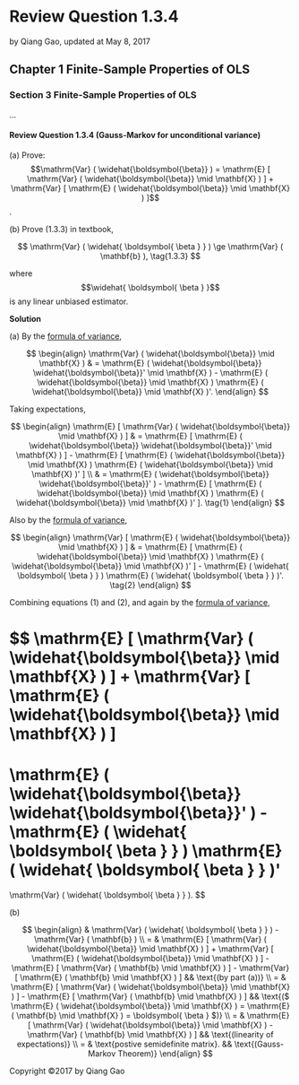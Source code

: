 # Review Question 1.3.4

by Qiang Gao, updated at May 8, 2017

## Chapter 1 Finite-Sample Properties of OLS

### Section 3 Finite-Sample Properties of OLS

...

#### Review Question 1.3.4 \(Gauss-Markov for unconditional variance\)

\(a\) Prove: $$\mathrm{Var} ( \widehat{\boldsymbol{\beta}} ) = \mathrm{E} [ \mathrm{Var} ( \widehat{\boldsymbol{\beta}} \mid \mathbf{X} ) ] + \mathrm{Var} [ \mathrm{E} ( \widehat{\boldsymbol{\beta}} \mid \mathbf{X} ) ]$$.

\(b\) Prove \(1.3.3\) in textbook,

$$
\mathrm{Var} ( \widehat{ \boldsymbol{ \beta } } ) \ge
\mathrm{Var} ( \mathbf{b} ),
\tag{1.3.3}
$$

where $$\widehat{ \boldsymbol{ \beta } }$$ is any linear unbiased estimator.

**Solution**

\(a\) By the [formula of variance](https://github.com/Mauriyliliipola/hayashi/tree/1dc2222e05b2f6f0f2780ce51c6df4bc35d863de/question-solution/supplements/var-cov-matrix.md),

$$
\begin{align}
\mathrm{Var} ( \widehat{\boldsymbol{\beta}} \mid \mathbf{X} )
& =
\mathrm{E} ( \widehat{\boldsymbol{\beta}} \widehat{\boldsymbol{\beta}}' \mid \mathbf{X} ) -
\mathrm{E} ( \widehat{\boldsymbol{\beta}} \mid \mathbf{X} )
\mathrm{E} ( \widehat{\boldsymbol{\beta}} \mid \mathbf{X} )'.
\end{align}
$$

Taking expectations,

$$
\begin{align}
\mathrm{E} [  \mathrm{Var} ( \widehat{\boldsymbol{\beta}} \mid \mathbf{X} ) ]
& =
\mathrm{E} [ \mathrm{E} ( \widehat{\boldsymbol{\beta}} \widehat{\boldsymbol{\beta}}' \mid \mathbf{X} ) ] -
\mathrm{E} [ \mathrm{E} ( \widehat{\boldsymbol{\beta}} \mid \mathbf{X} ) \mathrm{E} ( \widehat{\boldsymbol{\beta}} \mid \mathbf{X} )' ]
\\ & =
\mathrm{E} ( \widehat{\boldsymbol{\beta}} \widehat{\boldsymbol{\beta}}' ) -
\mathrm{E} [ \mathrm{E} ( \widehat{\boldsymbol{\beta}} \mid \mathbf{X} ) \mathrm{E} ( \widehat{\boldsymbol{\beta}} \mid \mathbf{X} )' ].
\tag{1}
\end{align}
$$

Also by the [formula of variance](https://github.com/Mauriyliliipola/hayashi/tree/1dc2222e05b2f6f0f2780ce51c6df4bc35d863de/question-solution/supplements/var-cov-matrix.md),

$$
\begin{align}
\mathrm{Var} [ \mathrm{E} ( \widehat{\boldsymbol{\beta}} \mid \mathbf{X} ) ]
& =
\mathrm{E} [ \mathrm{E} ( \widehat{\boldsymbol{\beta}} \mid \mathbf{X} ) \mathrm{E} ( \widehat{\boldsymbol{\beta}} \mid \mathbf{X} )' ] -
\mathrm{E} ( \widehat{ \boldsymbol{ \beta } } )
\mathrm{E} ( \widehat{ \boldsymbol{ \beta } } )'.
\tag{2}
\end{align}
$$

Combining equations \(1\) and \(2\), and again by the [formula of variance](https://github.com/Mauriyliliipola/hayashi/tree/1dc2222e05b2f6f0f2780ce51c6df4bc35d863de/question-solution/supplements/var-cov-matrix.md),

$$
\mathrm{E} [  \mathrm{Var} ( \widehat{\boldsymbol{\beta}} \mid \mathbf{X} ) ] +
\mathrm{Var} [ \mathrm{E} ( \widehat{\boldsymbol{\beta}} \mid \mathbf{X} ) ]
=
\mathrm{E} ( \widehat{\boldsymbol{\beta}} \widehat{\boldsymbol{\beta}}' ) -
\mathrm{E} ( \widehat{ \boldsymbol{ \beta } } )
\mathrm{E} ( \widehat{ \boldsymbol{ \beta } } )'
=
\mathrm{Var} ( \widehat{ \boldsymbol{ \beta } } ).
$$

\(b\)

$$
\begin{align}
& \mathrm{Var} ( \widehat{ \boldsymbol{ \beta } } ) -
\mathrm{Var} ( \mathbf{b} )
\\ = &
\mathrm{E} [  \mathrm{Var} ( \widehat{\boldsymbol{\beta}} \mid \mathbf{X} ) ] + \mathrm{Var} [ \mathrm{E} ( \widehat{\boldsymbol{\beta}} \mid \mathbf{X} ) ] -
\mathrm{E} [ \mathrm{Var} ( \mathbf{b} \mid \mathbf{X} ) ] - \mathrm{Var} [ \mathrm{E} ( \mathbf{b} \mid \mathbf{X} ) ]
&&
\text{(by part (a))}
\\ = &
\mathrm{E} [  \mathrm{Var} ( \widehat{\boldsymbol{\beta}} \mid \mathbf{X} ) ] -
\mathrm{E} [ \mathrm{Var} ( \mathbf{b} \mid \mathbf{X} ) ]
&&
\text{($ \mathrm{E} ( \widehat{\boldsymbol{\beta}} \mid \mathbf{X} ) = \mathrm{E} ( \mathbf{b} \mid \mathbf{X} ) = \boldsymbol{ \beta } $)}
\\ = &
\mathrm{E} [  \mathrm{Var} ( \widehat{\boldsymbol{\beta}} \mid \mathbf{X} ) - \mathrm{Var} ( \mathbf{b} \mid \mathbf{X} ) ]
&&
\text{(linearity of expectations)}
\\ = &
\text{postive semidefinite matrix}.
&&
\text{(Gauss-Markov Theorem)}
\end{align}
$$

Copyright ©2017 by Qiang Gao

